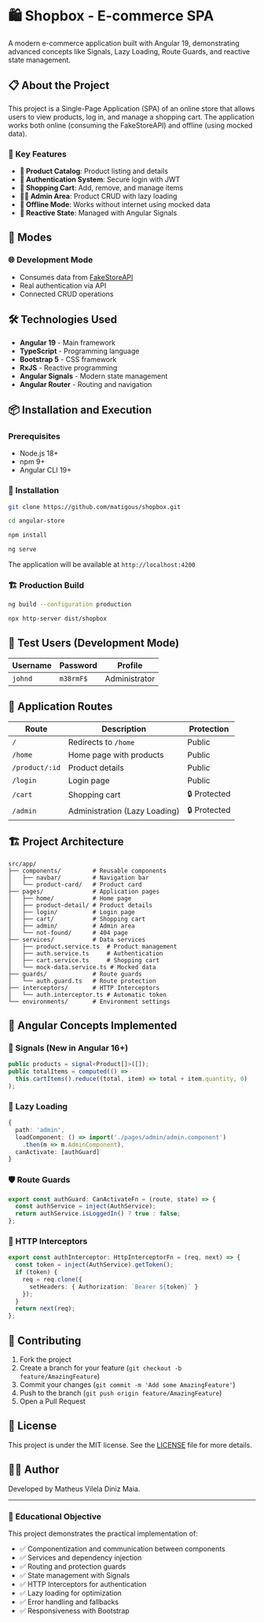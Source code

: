 # 🛍️ Shopbox - E-commerce SPA

A modern e-commerce application built with Angular 19, demonstrating advanced concepts like Signals, Lazy Loading, Route Guards, and reactive state management.

## 📋 About the Project

This project is a Single-Page Application (SPA) of an online store that allows users to view products, log in, and manage a shopping cart. The application works both online (consuming the FakeStoreAPI) and offline (using mocked data).

### 🎯 Key Features

  - **🏪 Product Catalog**: Product listing and details
  - **🔐 Authentication System**: Secure login with JWT
  - **🛒 Shopping Cart**: Add, remove, and manage items
  - **👨‍💼 Admin Area**: Product CRUD with lazy loading
  - **📱 Offline Mode**: Works without internet using mocked data
  - **🔄 Reactive State**: Managed with Angular Signals

## 🚀 Modes

### 🌐 Development Mode

  - Consumes data from [FakeStoreAPI](https://fakestoreapi.com/)
  - Real authentication via API
  - Connected CRUD operations

## 🛠️ Technologies Used

  - **Angular 19** - Main framework
  - **TypeScript** - Programming language
  - **Bootstrap 5** - CSS framework
  - **RxJS** - Reactive programming
  - **Angular Signals** - Modern state management
  - **Angular Router** - Routing and navigation

## 📦 Installation and Execution

### Prerequisites

  - Node.js 18+
  - npm 9+
  - Angular CLI 19+

### 🔧 Installation

```bash
git clone https://github.com/matigous/shopbox.git

cd angular-store

npm install

ng serve
```

The application will be available at `http://localhost:4200`

### 🏗️ Production Build

```bash
ng build --configuration production

npx http-server dist/shopbox
```

## 👥 Test Users (Development Mode)

| Username  | Password | Profile       |
|-----------|----------|---------------|
| `johnd` | `m38rmF$` | Administrator   |

## 🔗 Application Routes

| Route        | Description              | Protection  |
|--------------|--------------------------|-------------|
| `/`          | Redirects to `/home`     | Public      |
| `/home`      | Home page with products  | Public      |
| `/product/:id` | Product details          | Public      |
| `/login`     | Login page               | Public      |
| `/cart`      | Shopping cart            | 🔒 Protected |
| `/admin`     | Administration (Lazy Loading) | 🔒 Protected |

## 🏗️ Project Architecture

```
src/app/
├── components/         # Reusable components
│   ├── navbar/         # Navigation bar
│   └── product-card/   # Product card
├── pages/              # Application pages
│   ├── home/           # Home page
│   ├── product-detail/ # Product details
│   ├── login/          # Login page
│   ├── cart/           # Shopping cart
│   ├── admin/          # Admin area
│   └── not-found/      # 404 page
├── services/           # Data services
│   ├── product.service.ts  # Product management
│   ├── auth.service.ts     # Authentication
│   ├── cart.service.ts     # Shopping cart
│   └── mock-data.service.ts # Mocked data
├── guards/             # Route guards
│   └── auth.guard.ts   # Route protection
├── interceptors/       # HTTP Interceptors
│   └── auth.interceptor.ts # Automatic token
└── environments/       # Environment settings
```

## 🎨 Angular Concepts Implemented

### 🔄 Signals (New in Angular 16+)

```typescript
public products = signal<Product[]>([]);
public totalItems = computed(() =>
  this.cartItems().reduce((total, item) => total + item.quantity, 0)
);
```

### 🚀 Lazy Loading

```typescript
{
  path: 'admin',
  loadComponent: () => import('./pages/admin/admin.component')
    .then(m => m.AdminComponent),
  canActivate: [authGuard]
}
```

### 🛡️ Route Guards

```typescript
export const authGuard: CanActivateFn = (route, state) => {
  const authService = inject(AuthService);
  return authService.isLoggedIn() ? true : false;
};
```

### 🔌 HTTP Interceptors

```typescript
export const authInterceptor: HttpInterceptorFn = (req, next) => {
  const token = inject(AuthService).getToken();
  if (token) {
    req = req.clone({
      setHeaders: { Authorization: `Bearer ${token}` }
    });
  }
  return next(req);
};
```

## 🤝 Contributing

1.  Fork the project
2.  Create a branch for your feature (`git checkout -b feature/AmazingFeature`)
3.  Commit your changes (`git commit -m 'Add some AmazingFeature'`)
4.  Push to the branch (`git push origin feature/AmazingFeature`)
5.  Open a Pull Request

## 📄 License

This project is under the MIT license. See the [LICENSE](https://www.google.com/search?q=LICENSE) file for more details.

## 👨‍💻 Author

Developed by Matheus Vilela Diniz Maia.

-----

### 🎯 Educational Objective

This project demonstrates the practical implementation of:

  - ✅ Componentization and communication between components
  - ✅ Services and dependency injection
  - ✅ Routing and protection guards
  - ✅ State management with Signals
  - ✅ HTTP Interceptors for authentication
  - ✅ Lazy loading for optimization
  - ✅ Error handling and fallbacks
  - ✅ Responsiveness with Bootstrap
